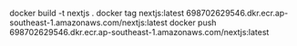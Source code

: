 docker build -t nextjs .
docker tag nextjs:latest 698702629546.dkr.ecr.ap-southeast-1.amazonaws.com/nextjs:latest
docker push 698702629546.dkr.ecr.ap-southeast-1.amazonaws.com/nextjs:latest